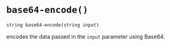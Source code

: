 # `base64-encode()`

```xml
string base64-encode(string input)
```

encodes the data passed in the `input` parameter using Base64.

